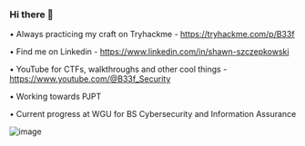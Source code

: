 ### Hi there 👋


•	Always practicing my craft on Tryhackme - https://tryhackme.com/p/B33f

•	Find me on Linkedin - https://www.linkedin.com/in/shawn-szczepkowski

•	YouTube for CTFs, walkthroughs and other cool things - https://www.youtube.com/@B33f_Security

•	Working towards PJPT

•	Current progress at WGU for BS Cybersecurity and Information Assurance

![image](https://github.com/B1g-B33f/B1g-B33f/assets/130265537/c6fc7b83-d117-483c-9f17-e7cb930a7ba9)


